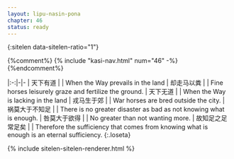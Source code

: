 ```yaml
---
layout: lipu-nasin-pona
chapter: 46
status: ready
---
```


{:sitelen data-sitelen-ratio="1"}

{%comment%}
{% include "kasi-nav.html" num="46" -%}
{%endcomment%}

|:-:|-|-
| 天下有道       |  | When the Way prevails in the land
| 却走马以粪     |  | Fine horses leisurely graze and fertilize the ground.
| 天下无道       |  | When the Way is lacking in the land
| 戎马生于郊     |  | War horses are bred outside the city.
| 祸莫大于不知足 |  | There is no greater disaster as bad as not knowing what is enough.
| 咎莫大于欲得   |  | No greater than not wanting more.
| 故知足之足<wbr/>常足矣 |  | Therefore the sufficiency that comes from knowing what is enough is an eternal sufficiency.
{:.loseta}

{% include sitelen-sitelen-renderer.html %}
